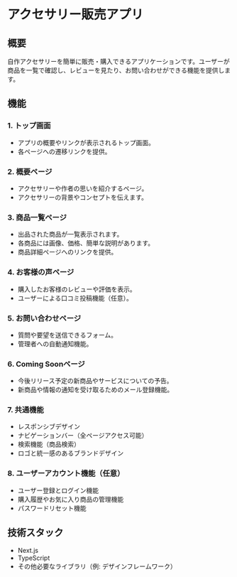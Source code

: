 # アクセサリー販売アプリ

## 概要
自作アクセサリーを簡単に販売・購入できるアプリケーションです。ユーザーが商品を一覧で確認し、レビューを見たり、お問い合わせができる機能を提供します。

## 機能
### 1. トップ画面
- アプリの概要やリンクが表示されるトップ画面。
- 各ページへの遷移リンクを提供。

### 2. 概要ページ
- アクセサリーや作者の思いを紹介するページ。
- アクセサリーの背景やコンセプトを伝えます。

### 3. 商品一覧ページ
- 出品された商品が一覧表示されます。
- 各商品には画像、価格、簡単な説明があります。
- 商品詳細ページへのリンクを提供。

### 4. お客様の声ページ
- 購入したお客様のレビューや評価を表示。
- ユーザーによる口コミ投稿機能（任意）。

### 5. お問い合わせページ
- 質問や要望を送信できるフォーム。
- 管理者への自動通知機能。

### 6. Coming Soonページ
- 今後リリース予定の新商品やサービスについての予告。
- 新商品や情報の通知を受け取るためのメール登録機能。

### 7. 共通機能
- レスポンシブデザイン
- ナビゲーションバー（全ページアクセス可能）
- 検索機能（商品検索）
- ロゴと統一感のあるブランドデザイン

### 8. ユーザーアカウント機能（任意）
- ユーザー登録とログイン機能
- 購入履歴やお気に入り商品の管理機能
- パスワードリセット機能

## 技術スタック
- Next.js
- TypeScript
- その他必要なライブラリ（例: デザインフレームワーク）